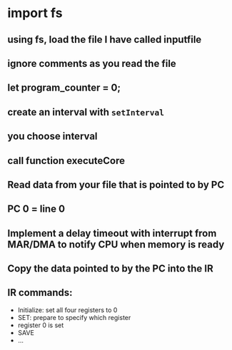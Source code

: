 # import fs

## using fs, load the file I have called inputfile

## ignore  comments as you read the file

## let program_counter = 0;

## create an interval with `setInterval`

## you choose interval

## call function executeCore

## Read data from your file that is pointed to by PC

## PC 0 = line 0

## Implement a delay timeout with interrupt from MAR/DMA to notify CPU when memory is ready

## Copy the data pointed to by the PC into the IR

## IR commands:

- Initialize: set all four registers to 0
- SET: prepare to specify which register
- register 0 is set
- SAVE
- ...
